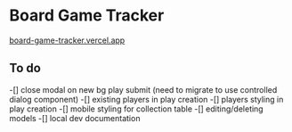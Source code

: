 # Board Game Tracker

[board-game-tracker.vercel.app](https://board-game-tracker.vercel.app/)

## To do

-[] close modal on new bg play submit (need to migrate to use controlled dialog component)
-[] existing players in play creation
-[] players styling in play creation
-[] mobile styling for collection table
-[] editing/deleting models
-[] local dev documentation
